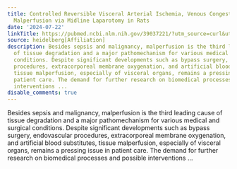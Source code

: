 ```yaml
---
title: Controlled Reversible Visceral Arterial Ischemia, Venous Congestion and Combined
  Malperfusion via Midline Laparotomy in Rats
date: '2024-07-22'
linkTitle: https://pubmed.ncbi.nlm.nih.gov/39037221/?utm_source=curl&utm_medium=rss&utm_campaign=pubmed-2&utm_content=1FakS-2QOkCT8HsMOQP1bCRQ4YzyumYOmxmF0moLsQ3dFB1E9V&fc=20220326224207&ff=20240722181020&v=2.18.0.post9+e462414
source: heidelberg[Affiliation]
description: Besides sepsis and malignancy, malperfusion is the third leading cause
  of tissue degradation and a major pathomechanism for various medical and surgical
  conditions. Despite significant developments such as bypass surgery, endovascular
  procedures, extracorporeal membrane oxygenation, and artificial blood substitutes,
  tissue malperfusion, especially of visceral organs, remains a pressing issue in
  patient care. The demand for further research on biomedical processes and possible
  interventions ...
disable_comments: true
---
```

Besides sepsis and malignancy, malperfusion is the third leading cause of tissue degradation and a major pathomechanism for various medical and surgical conditions. Despite significant developments such as bypass surgery, endovascular procedures, extracorporeal membrane oxygenation, and artificial blood substitutes, tissue malperfusion, especially of visceral organs, remains a pressing issue in patient care. The demand for further research on biomedical processes and possible interventions ...
